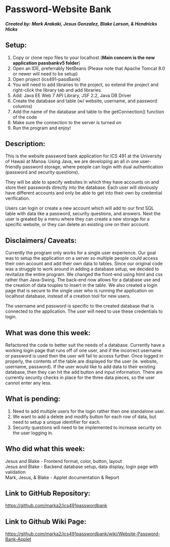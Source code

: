 # Password-Website Bank
##### Created by: Mark Arakaki, Jesus Gonzalez, Blake Larson, & Hendricks Hicks

## Setup: <br />
1. Copy or clone repo files to your localhost (**Main concern is the new application passbankv5 folder**)<br />
2. Open an IDE, preferrably NetBeans (Please note that Apache Tomcat 8.0 or newer will need to be setup)<br />
3. Open project (ics491-passBank) <br />
4. You will need to add libraries to the project, so extend the project and right-click the library tab and add libraries. <br />
5. Add: Java EE Web 7 API Library, JSF 2.2, Java DB Driver <br />
6. Create the database and table (w/ website, username, and password columns) <br />
7. Add the name of the database and table to the getConnection() function of the code <br />
8. Make sure the connection to the server is turned on <br />
9. Run the program and enjoy! <br />

## Description: <br />
This is the website password bank application for ICS 491 at the University of Hawaii at Manoa. Using Java, we are developing an all in one user-friendly password storage, where people can login with dual authentication (password and security questions). <br />

They will be able to specify websites in which they have accounts on and store their passwords directly into the database. Each user will obviously have different accounts and only be able to get into their own by credential verification. <br />

Users can login or create a new account which will add to our first SQL table with data like a password, security questions, and answers. Next the user is greated by a menu where they can create a new storage for a specific website, or they can delete an existing one on their account. <br />

## Disclaimers/ Caveats: <br />
Currently the program only works for a single user experience. Our goal was to setup the application on a server so multiple people could access their own account and add their own data to tables. Since our original code was a struggle to work around in adding a database setup, we decided to revitalize the entire program. We changed the front-end using html and css rather than Java-Swing. The back-end now allows for a database use and the creation of data touples to insert in the table. We also created a login page that is secure to the single user who is running the application on localhost database, instead of a creation tool for new users. <br />

The username and password is specific to the created database that is connected to the application. The user will need to use these credentials to login. <br />

## What was done this week: <br />

Refactored the code to better suit the needs of a database. Currently have a working login page that runs off of one user, and if the incorrect username or password is used then the user will fail to access further. Once logged in properly, the contents of the table are displayed for the user (ie. website, username, password). If the user would like to add data to their existing database, then they can hit the add button and input information. There are currently security checks in place for the three data pieces, so the user cannot enter any less. <br />

## What is pending: <br />

1. Need to add multiple users for the login rather then one standalone user. <br />
2. We want to add a delete and modify button for each row of data, but need to setup a unique identifier for each. <br />
3. Security questions will need to be implemented to increase security on the user logging in. <br />

## Who did what this week: <br />

Jesus and Blake - Frontend format, color, button, layout <br />
Jesus and Blake - Backend database setup, data display, login page with validation <br />
Mark, Jesus, & Blake - Applet documentation & Report

## Link to GitHub Repository:
https://github.com/marka2/ics491passwordbank

## Link to Github Wiki Page:
https://github.com/marka2/ics491passwordbank/wiki/Website-Password-Bank-Applet
